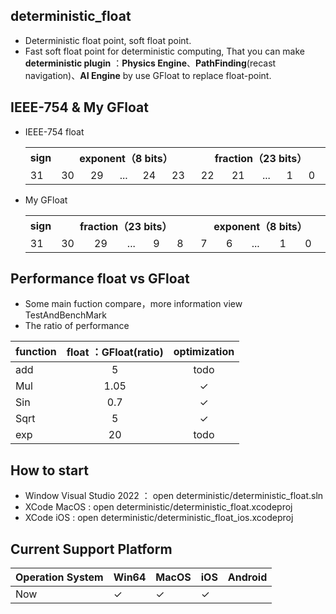 ## deterministic_float
 * Deterministic float point, soft float point.
 * Fast soft float point for deterministic computing, That
you can make **deterministic plugin** ：**Physics Engine**、**PathFinding**(recast navigation)、**AI Engine** by use GFloat to replace float-point.
## IEEE-754 & My GFloat
* IEEE-754 float
  <table  >
    <tr>
        <th align="center" >sign</th>
        <th align="center" colspan = "5" width="400">exponent（8 bits）</th>
        <th align="center" colspan = "5" width="400">fraction（23 bits）</th>
    </tr>
    <tr>
        <td >31</td>
        <td >30</td><td>29</td><td>...</td><td>24</td><td>23</td>
        <td >22</td><td>21</td><td>...</td><td>1</td><td>0</td>
    </tr>
    </table>
* My GFloat
  <table  >
    <tr>
        <th align="center" >sign</th>
        <th align="center" colspan = "5" width="400">fraction（23 bits）</th>
        <th align="center" colspan = "5" width="400">exponent（8 bits）</th>
    </tr>
    <tr>
        <td >31</td>
        <td >30</td><td>29</td><td>...</td><td>9</td><td>8</td>
        <td >7</td><td>6</td><td>...</td><td>1</td><td>0</td>
    </tr>
    </table>
## Performance float vs GFloat
 * Some main fuction compare，more information view TestAndBenchMark 
 * The ratio of performance

|function|float ：GFloat(ratio)|optimization |
|--|:--:|:--: |
|add|5|todo |
|Mul|1.05| $\checkmark$|
|Sin|0.7|$\checkmark$|
|Sqrt|5|$\checkmark$ |
|exp|20|todo |
	
	
## How to start
 * Window Visual Studio 2022 ： open deterministic/deterministic_float.sln
 * XCode MacOS : open deterministic/deterministic_float.xcodeproj
 * XCode iOS   : open deterministic/deterministic_float_ios.xcodeproj 

## Current Support Platform
|Operation System|Win64|MacOS| iOS| Android|
|--|--|--|--|--|
|Now| $\checkmark$  |$\checkmark$|$\checkmark$|  |





